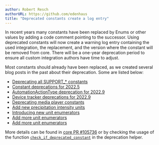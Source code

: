 ```yaml
---
author: Robert Resch
authorURL: https://github.com/edenhaus
title: "Deprecated constants create a log entry"
---
```


In recent years many constants have been replaced by Enums or other values by adding a code comment pointing to the successor.
Using deprecated constants will now create a warning log entry containing the used integration, the replacement, and the version where the constant will be removed from core.
There will be a one-year deprecation period to ensure all custom integration authors have time to adjust.

Most constants should already have been replaced, as we created several blog posts in the past about their deprecation. Some are listed below:
- [Deprecating all SUPPORT_* constants](2022-04-02-support-constants-deprecation.md)
- [Constant deprecations for 2022.5](2022-05-03-constants-deprecations.md)
- [AutomationActionType deprecation for 2022.9](2022-08-15-automation-action-type-deprecation.md)
- [Device tracker deprecations for 2022.9](2022-07-29-device-tracker_source-type-deprecation.md)
- [Deprecating media player constants](2022-09-06-media-player-repeat-mode-deprecation.md)
- [Add new precipitation intensity units](2022-10-25-new-precipitation-intensity-units.md)
- [Introducing new unit enumerators](2022-10-26-new-unit-enumerators.md)
- [Add  more unit enumerators](2022-11-28-more-unit-enumerators.md)
- [Add  more unit enumerators](2022-12-05-more-unit-enumerators.md)

More details can be found in [core PR #105736](https://github.com/home-assistant/core/pull/105736) or by checking the usage of the function [`check_if_deprecated_constant`](https://github.com/home-assistant/core/blob/dev/homeassistant/helpers/deprecation.py#L240) in the deprecation helper.